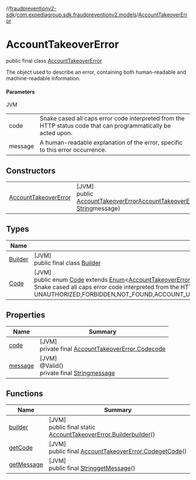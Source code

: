 //[fraudpreventionv2-sdk](../../../index.md)/[com.expediagroup.sdk.fraudpreventionv2.models](../index.md)/[AccountTakeoverError](index.md)

# AccountTakeoverError

public final class [AccountTakeoverError](index.md)

The object used to describe an error, containing both human-readable and machine-readable information.

#### Parameters

JVM

| | |
|---|---|
| code | Snake cased all caps error code interpreted from the HTTP status code that can programmatically be acted upon. |
| message | A human-readable explanation of the error, specific to this error occurrence. |

## Constructors

| | |
|---|---|
| [AccountTakeoverError](-account-takeover-error.md) | [JVM]<br>public [AccountTakeoverError](index.md)[AccountTakeoverError](-account-takeover-error.md)([AccountTakeoverError.Code](-code/index.md)code, [String](https://docs.oracle.com/javase/8/docs/api/java/lang/String.html)message) |

## Types

| Name | Summary |
|---|---|
| [Builder](-builder/index.md) | [JVM]<br>public final class [Builder](-builder/index.md) |
| [Code](-code/index.md) | [JVM]<br>public enum [Code](-code/index.md) extends [Enum](https://docs.oracle.com/javase/8/docs/api/java/lang/Enum.html)&lt;[AccountTakeoverError.Code](-code/index.md)&gt;<br>Snake cased all caps error code interpreted from the HTTP status code that can programmatically be acted upon. Values: UNAUTHORIZED,FORBIDDEN,NOT_FOUND,ACCOUNT_UPDATE_NOT_FOUND,TOO_MANY_REQUESTS,INTERNAL_SERVER_ERROR,BAD_GATEWAY,RETRYABLE_ACCOUNT_SCREEN_FAILURE,RETRYABLE_ACCOUNT_UPDATE_FAILURE,GATEWAY_TIMEOUT,BAD_REQUEST |

## Properties

| Name | Summary |
|---|---|
| [code](index.md#-1373503234%2FProperties%2F-173342751) | [JVM]<br>private final [AccountTakeoverError.Code](-code/index.md)[code](index.md#-1373503234%2FProperties%2F-173342751) |
| [message](index.md#982007880%2FProperties%2F-173342751) | [JVM]<br>@Valid()<br>private final [String](https://docs.oracle.com/javase/8/docs/api/java/lang/String.html)[message](index.md#982007880%2FProperties%2F-173342751) |

## Functions

| Name | Summary |
|---|---|
| [builder](builder.md) | [JVM]<br>public final static [AccountTakeoverError.Builder](-builder/index.md)[builder](builder.md)() |
| [getCode](get-code.md) | [JVM]<br>public final [AccountTakeoverError.Code](-code/index.md)[getCode](get-code.md)() |
| [getMessage](get-message.md) | [JVM]<br>public final [String](https://docs.oracle.com/javase/8/docs/api/java/lang/String.html)[getMessage](get-message.md)() |
